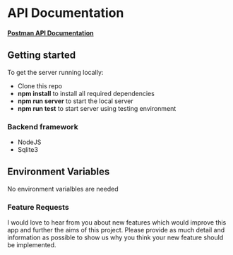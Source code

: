 # API Documentation

#### [Postman API Documentation](https://documenter.getpostman.com/view/11044268/SzezaWGe?version=latest#696d8a39-b8bc-47b0-888d-6205bafe58bc)

## Getting started

To get the server running locally:

- Clone this repo
- **npm install** to install all required dependencies
- **npm run server** to start the local server
- **npm run test** to start server using testing environment

### Backend framework 

-    NodeJS
-    Sqlite3


## Environment Variables

No environment varialbles are needed
    

### Feature Requests

I would love to hear from you about new features which would improve this app and further the aims of this project. Please provide as much detail and information as possible to show us why you think your new feature should be implemented.

